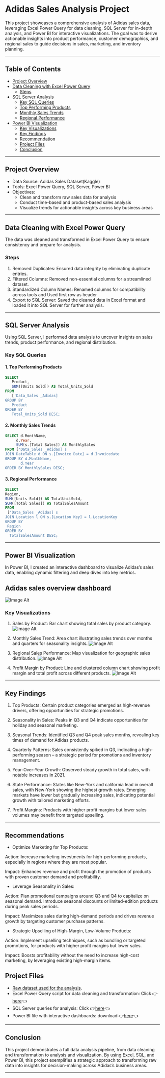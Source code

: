 # Adidas Sales Analysis Project

This project showcases a comprehensive analysis of Adidas sales data, leveraging Excel Power Query for data cleaning, SQL Server for in-depth analysis, and Power BI for interactive visualizations. The goal was to derive actionable insights into product performance, customer demographics, and regional sales to guide decisions in sales, marketing, and inventory planning.

---

## Table of Contents

- [Project Overview](#project-overview)
- [Data Cleaning with Excel Power Query](#data-cleaning-with-excel-power-query)
  - [Steps](#steps)
- [SQL Server Analysis](#sql-server-analysis)
    - [Key SQL Queries](#key-sql-queries)
    - [Top Performing Products](#1-top-performing-products)
    - [Monthly Sales Trends](#2-monthly-sales-trends)
    - [Regional Performance](#3-regional-performance)
- [Power BI Visualization](#power-bi-visualization)
    - [Key Visualizations](#key-visualizations)
    - [Key Findings](#key-findings)
    - [Recommendation](#Key-recommendation)
    - [Project Files](#project-files)
    - [Conclusion](#conclusion)

---

## Project Overview

- Data Source: Adidas Sales Dataset(Kaggle)
- Tools: Excel Power Query, SQL Server, Power BI
- Objectives:
  - Clean and transform raw sales data for analysis
  - Conduct time-based and product-based sales analysis
  - Visualize trends for actionable insights across key business areas

---

## Data Cleaning with Excel Power Query

The data was cleaned and transformed in Excel Power Query to ensure consistency and prepare for analysis.

### Steps
1. Removed Duplicates: Ensured data integrity by eliminating duplicate entries.
3. Filtered Columns: Removed non-essential columns for a streamlined dataset.
4. Standardized Column Names: Renamed columns for compatibility across tools and Used first row as header
5. Export to SQL Server: Saved the cleaned data in Excel format and loaded it into SQL Server for further analysis.

---

## SQL Server Analysis

Using SQL Server, I performed data analysis to uncover insights on sales trends, product performance, and regional distribution.

### Key SQL Queries

#### 1. Top Performing Products
 ```sql
 SELECT
    Product,
    SUM([Units Sold]) AS Total_Units_Sold
FROM 
    ['Data_Sales _Adidas]
GROUP BY 
    Product
ORDER BY 
    Total_Units_Sold DESC;
 ```
#### 2. Monthly Sales Trends
  ```sql
 SELECT d.MonthName, 
       d.Year, 
       SUM(s.[Total Sales]) AS MonthlySales
FROM ['Data_Sales _Adidas] s
JOIN DateTable d ON s.[Invoice Date] = d.Invoicedate
GROUP BY d.MonthName, 
         d.Year
ORDER BY MonthlySales DESC;
   ```

#### 3. Regional Performance
   ```sql
  SELECT 
   Region,
   SUM([Units Sold]) AS TotalUnitSold,
   SUM([Total Sales]) AS TotalSalesAmount
FROM 
    ['Data_Sales _Adidas] s
JOIN Location l ON s.[Location Key] = l.LocationKey
GROUP BY 
    Region
ORDER BY 
     TotalSalesAmount DESC;

   ```

---

## Power BI Visualization

In Power BI, I created an interactive dashboard to visualize Adidas’s sales data, enabling dynamic filtering and deep dives into key metrics.

## Adidas sales overview dashboard
![Image Alt](https://github.com/Tibson-spec/Adidas-Sales-Analysis-Project/blob/main/sales%20over.PNG?raw=true)

### Key Visualizations
1. Sales by Product: Bar chart showing total sales by product category.
![Image Alt](https://github.com/Tibson-spec/Adidas-Sales-Analysis-Project/blob/main/sales%20by%20product.PNG?raw=true)

2. Monthly Sales Trend: Area chart illustrating sales trends over months and quarters for seasonality insights.
![Image Alt](https://github.com/Tibson-spec/Adidas-Sales-Analysis-Project/blob/main/Area%20chart%20adidas.PNG?raw=true)

3. Regional Sales Performance: Map visualization for geographic sales distribution.
![Image Alt](https://github.com/Tibson-spec/Adidas-Sales-Analysis-Project/blob/main/Map%20adidas.PNG?raw=true)

4. Profit Margin by Product: Line and clustered column chart showing profit margin and total profit across different products.
![Image Alt](https://github.com/Tibson-spec/Adidas-Sales-Analysis-Project/blob/main/profit%20margin%20ad.PNG?raw=true)
---

## Key Findings

1. Top Products: Certain product categories emerged as high-revenue drivers, offering opportunities for strategic promotions.

2. Seasonality in Sales: Peaks in Q3 and Q4 indicate opportunities for holiday and seasonal marketing.

3. Seasonal Trends: Identified Q3 and Q4 peak sales months, revealing key times of demand for Adidas products.

4. Quarterly Patterns: Sales consistently spiked in Q3, indicating a high-performing season – a strategic period for promotions and inventory management.

5. Year-Over-Year Growth: Observed steady growth in total sales, with notable increases in 2021.

6. State Performance: States like New-York and california lead in overall sales, with New-York showing the highest growth rates. Emerging markets have lower but gradually increasing sales, indicating potential growth with tailored marketing efforts.

7. Profit Margins: Products with higher profit margins but lower sales volumes may benefit from targeted upselling.

---

## Recommendations
- Optimize Marketing for Top Products:

Action: Increase marketing investments for high-performing products, especially in regions where they are most popular.

Impact: Enhances revenue and profit through the promotion of products with proven customer demand and profitability.


- Leverage Seasonality in Sales:

Action: Plan promotional campaigns around Q3 and Q4 to capitalize on seasonal demand. Introduce seasonal discounts or limited-edition products during peak sales periods.

Impact: Maximizes sales during high-demand periods and drives revenue growth by targeting customer purchase patterns.


- Strategic Upselling of High-Margin, Low-Volume Products:

Action: Implement upselling techniques, such as bundling or targeted promotions, for products with higher profit margins but lower sales.

Impact: Boosts profitability without the need to increase high-cost marketing, by leveraging existing high-margin items.


## Project Files

- [Raw dataset used for the analysis](https://docs.google.com/spreadsheets/d/1cfgPIvtsAYt78ztIvDlWpAmk8iRH0dW7/edit?usp=sharing&ouid=114563417088593971734&rtpof=true&sd=true).
- Excel Power Query script for data cleaning and transformation: Click 👉[here](https://docs.google.com/spreadsheets/d/15c8CIPmSwQA2fjbo7jfxajfRMHQEXj2S/edit?usp=sharing&ouid=114563417088593971734&rtpof=true&sd=true)👈
- SQL Server queries for analysis: Click 👉[here](https://drive.google.com/file/d/1qvlVis0epz4ep-_MmyXhyCIHza8hLEek/view?usp=sharing)👈
- Power BI file with interactive dashboards: download 👉[here](https://drive.google.com/file/d/1OVph3uerhHWEDWxhLEca9FzyLzHsK2Yh/view?usp=sharing)👈
---

## Conclusion

This project demonstrates a full data analysis pipeline, from data cleaning and transformation to analysis and visualization. By using Excel, SQL, and Power BI, this project exemplifies a strategic approach to transforming raw data into insights for decision-making across Adidas’s business areas.

---

